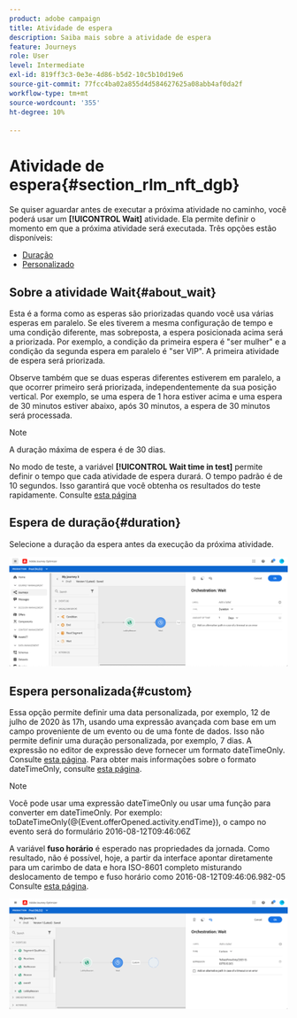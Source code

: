 ```yaml
---
product: adobe campaign
title: Atividade de espera
description: Saiba mais sobre a atividade de espera
feature: Journeys
role: User
level: Intermediate
exl-id: 819ff3c3-0e3e-4d86-b5d2-10c5b10d19e6
source-git-commit: 77fcc4ba02a855d4d584627625a08abb4af0da2f
workflow-type: tm+mt
source-wordcount: '355'
ht-degree: 10%

---
```


# Atividade de espera{#section_rlm_nft_dgb}

Se quiser aguardar antes de executar a próxima atividade no caminho, você poderá usar um **[!UICONTROL Wait]** atividade. Ela permite definir o momento em que a próxima atividade será executada. Três opções estão disponíveis:

* [Duração](#duration)
* [Personalizado](#custom)
   <!--* [Email send time optimization](#email_send_time_optimization)-->

## Sobre a atividade Wait{#about_wait}

Esta é a forma como as esperas são priorizadas quando você usa várias esperas em paralelo. Se eles tiverem a mesma configuração de tempo e uma condição diferente, mas sobreposta, a espera posicionada acima será a priorizada. Por exemplo, a condição da primeira espera é &quot;ser mulher&quot; e a condição da segunda espera em paralelo é &quot;ser VIP&quot;. A primeira atividade de espera será priorizada.

Observe também que se duas esperas diferentes estiverem em paralelo, a que ocorrer primeiro será priorizada, independentemente da sua posição vertical. Por exemplo, se uma espera de 1 hora estiver acima e uma espera de 30 minutos estiver abaixo, após 30 minutos, a espera de 30 minutos será processada.

>[!NOTE]
>
>A duração máxima de espera é de 30 dias.
>
>No modo de teste, a variável **[!UICONTROL Wait time in test]** permite definir o tempo que cada atividade de espera durará. O tempo padrão é de 10 segundos. Isso garantirá que você obtenha os resultados do teste rapidamente. Consulte [esta página](../building-journeys/testing-the-journey.md)

## Espera de duração{#duration}

Selecione a duração da espera antes da execução da próxima atividade.

![](../assets/journey55.png)

## Espera personalizada{#custom}

Essa opção permite definir uma data personalizada, por exemplo, 12 de julho de 2020 às 17h, usando uma expressão avançada com base em um campo proveniente de um evento ou de uma fonte de dados. Isso não permite definir uma duração personalizada, por exemplo, 7 dias. A expressão no editor de expressão deve fornecer um formato dateTimeOnly. Consulte [esta página](../expression/expressionadvanced.md). Para obter mais informações sobre o formato dateTimeOnly, consulte [esta página](../expression/data-types.md).

>[!NOTE]
>
>Você pode usar uma expressão dateTimeOnly ou usar uma função para converter em dateTimeOnly. Por exemplo: toDateTimeOnly(@{Event.offerOpened.activity.endTime}), o campo no evento será do formulário 2016-08-12T09:46:06Z
>
>A variável **fuso horário** é esperado nas propriedades da jornada. Como resultado, não é possível, hoje, a partir da interface apontar diretamente para um carimbo de data e hora ISO-8601 completo misturando deslocamento de tempo e fuso horário como 2016-08-12T09:46:06.982-05 Consulte [esta página](../building-journeys/timezone-management.md).

![](../assets/journey57.png)

<!--## Email send time optimization{#email_send_time_optimization}

>[!CAUTION]
>
>The email send time optimization capability is only available to customers who use the [Adobe Experience Platform Data Connector](https://docs.adobe.com/content/help/en/campaign-standard/using/developing/mapping-campaign-and-aep-data/aep-about-data-connector.html).

This type of wait uses a score calculated in the Adobe Experience Platform. The score calculates the propensity to click or open an email in the future based on past behavior. Note that the algorithm calculating the score needs a certain amount of data to work. As a result, when it does not have enough data, the default wait time will apply. At publication time, you’ll be notified that the default time applies.

>[!NOTE]
>
>The first event of your journey must have a namespace.
>
>This capability is only available after an **[!UICONTROL Email]** activity. You need to have Adobe Campaign Standard.

1. In the **[!UICONTROL Amount of time]** field, define the number of hours to consider to optimize email sending.
1. In the **[!UICONTROL Optimization type]** field, choose if the optimization should increase clicks or opens.
1. In the **[!UICONTROL Default time]** field, define the default time to wait if the predictive send time score is not available.

    >[!NOTE]
    >
    >Note that the send time score can be unavailable because there is not enough data to perform the calculation. In this case, you will be informed, at publication time, that the default time applies.

![](../assets/journey57bis.png)-->
